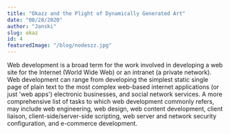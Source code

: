 ```yaml
---
title: "Okazz and the Plight of Dynamically Generated Art"
date: "08/28/2020"
author: "Janski"
slug: okaz
id: 4
featuredImage: "/blog/nodeszz.jpg"
---
```


Web development is a broad term for the work involved in developing a web site for the Internet (World Wide Web) or an intranet (a private network). Web development can range from developing the simplest static single page of plain text to the most complex web-based internet applications (or just 'web apps') electronic businesses, and social network services. A more comprehensive list of tasks to which web development commonly refers, may include web engineering, web design, web content development, client liaison, client-side/server-side scripting, web server and network security configuration, and e-commerce development.
